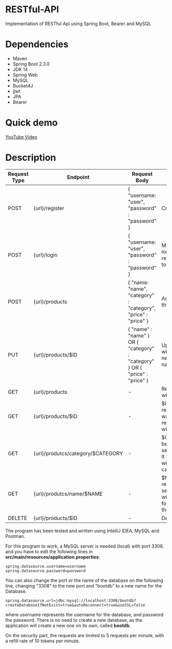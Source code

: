 # RESTful-API
Implementation of RESTful Api using Spring Boot, Bearer and MySQL

# Dependencies
- Maven
- Spring Boot 2.3.0
- JDK 14
- Spring Web
- MySQL
- Bucket4J
- jjwt
- JPA
- Bearer

# Quick demo
[YouTube Video](https://www.youtube.com/watch?v=nkYVHxQB1N8&feature=youtu.be/)

# Description

| Request Type  | Endpoint | Request Body | Purpose |
| ------------- | ------------- | ------------- | ------------- |
| POST  | {url}/register  | { "username: "user", "password" : "password" }  | Creates an user  |
| POST  | {url}/login  | { "username: "user", "password" : "password" }  | Main purpose for loggin in. It will return a Bearer token!  |
| POST  | {url}/products  | { "name: "name", "category" : "category", "price" : "price" }  | Adds a product to the list!  |
| PUT  | {url}/products/$ID  | { "name" : "name" } OR { "category" : "category" } OR { "price" : "price" }  | Updates the product with the $ID with a new name/category/price  |
| GET  | {url}/products  | -  | Retrieves the list with products  |
| GET  | {url}/products/$ID  | -  | $ID needs to be replaced with the wanted it. It will return the product with that id!  |
| GET  | {url}/produtcs/category/$CATEGORY  | -  | $CATEGORY has to be replaced with searched category. It will return a list with products in that category!  |
| GET  | {url}/produtcs/name/$NAME  | -  | $NAME has to be replaced with searched name. It will return the info for the product with that name!  |
| DELETE  | {url}/products/$ID  | -  | Deletes a product.  |


The program has been tested and written using IntelliJ IDEA, MySQL and Postman.

For this program to work, a MySQL server is needed (local) with port 3308, and you have to edit the following lines in **src/main/resources/application.properties**:
```
spring.datasource.username=username
spring.datasource.password=password
```
You can also change the port or the name of the database on the following line, changing "3308" to the new port and "bootdb" to a new name for the Database.
```
spring.datasource.url=jdbc:mysql://localhost:3308/bootdb?createDatabaseIfNotExist=true&autoReconnect=true&useSSL=false
```
where username represents the username for the database, and password the password. There is no need to create a new database, as the application will
create a new one on its own, called **bootdb**.

On the security part, the requests are limited to 5 requests per minute, with a refill rate of 10 tokens per minute.
